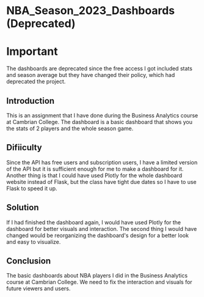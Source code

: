 # NBA_Season_2023_Dashboards (Deprecated)

# Important
The dashboards are deprecated since the free access I got included stats and season average but they have changed their policy, which had deprecated the project.

## Introduction
This is an assignment that I have done during the Business Analytics course at Cambrian College. The dashboard is a basic dashboard that shows you the stats of 2 players and the whole season game.

## Difiiculty
Since the API has free users and subscription users, I have a limited version of the API but it is sufficient enough for me to make a dashboard for it. Another thing is that I could have used Plotly for the whole dashboard website instead of Flask, but the class have tight due dates so I have to use Flask to speed it up.

## Solution
If I had finished the dashboard again, I would have used Plotly for the dashboard for better visuals and interaction. The second thing I would have changed would be reorganizing the dashboard's design for a better look and easy to visualize.

## Conclusion
The basic dashboards about NBA players I did in the Business Analytics course at Cambrian College. We need to fix the interaction and visuals for future viewers and users.
